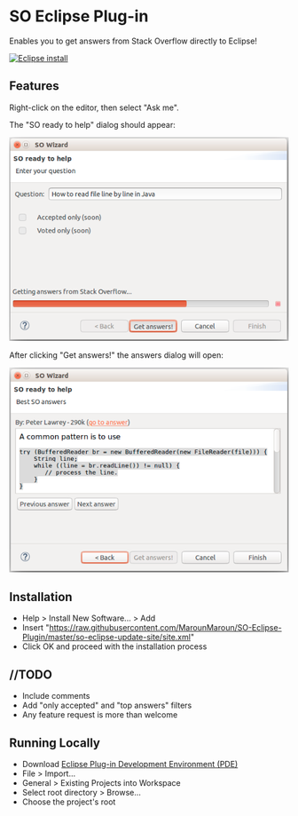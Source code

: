 # SO Eclipse Plug-in

Enables you to get answers from Stack Overflow directly to Eclipse!

[![Eclipse install](https://marketplace.eclipse.org/sites/all/modules/custom/marketplace/images/installbutton.png)](http://marketplace.eclipse.org/marketplace-client-intro?mpc_install=2563246)


## Features

Right-click on the editor, then select "Ask me".

The "SO ready to help" dialog should appear:

![SO ready to help](/images/question.png)

After clicking "Get answers!" the answers dialog will open:

![Answers dialog](/images/answers.png)

## Installation

* Help > Install New Software... > Add
* Insert "https://raw.githubusercontent.com/MarounMaroun/SO-Eclipse-Plugin/master/so-eclipse-update-site/site.xml"
* Click OK and proceed with the installation process

## //TODO

* Include comments
* Add "only accepted" and "top answers" filters
* Any feature request is more than welcome

## Running Locally

* Download [Eclipse Plug-in Development Environment (PDE)](http://www.eclipse.org/pde/)
* File > Import...
* General > Existing Projects into Workspace
* Select root directory > Browse...
* Choose the project's root
